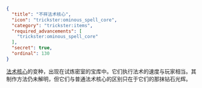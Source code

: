 ```json
{
  "title": "不祥法术核心",
  "icon": "trickster:ominous_spell_core",
  "category": "trickster:items",
  "required_advancements": [
    "trickster:ominous_spell_core"
  ],
  "secret": true,
  "ordinal": 130
}
```

[法术核心](^trickster:items/spell_core)的变种，出现在试炼密室的宝库中。它们执行法术的速度与玩家相当。其制作方法仍未解明，但它们与普通法术核心的区别只在于它们的那抹钻石光辉。
